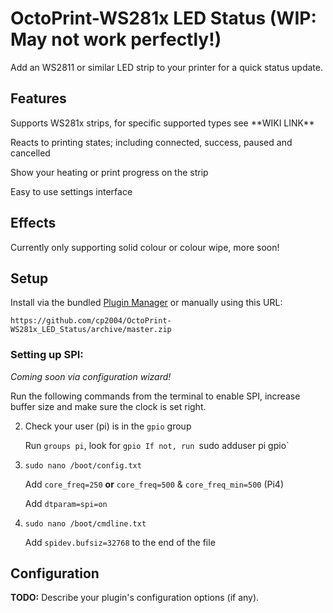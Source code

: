 # OctoPrint-WS281x LED Status (WIP: May not work perfectly!)

Add an WS2811 or similar LED strip to your printer for a quick status update.

## Features
Supports WS281x strips, for specific supported types see \*\*WIKI LINK\*\*

Reacts to printing states; including connected, success, paused and cancelled

Show your heating or print progress on the strip

Easy to use settings interface

## Effects
Currently only supporting solid colour or colour wipe, more soon!

## Setup

Install via the bundled [Plugin Manager](https://docs.octoprint.org/en/master/bundledplugins/pluginmanager.html)
or manually using this URL:

    https://github.com/cp2004/OctoPrint-WS281x_LED_Status/archive/master.zip

### Setting up SPI:

_Coming soon via configuration wizard!_

Run the following commands from the terminal to enable SPI, increase buffer size and make sure the clock is set right.

2. Check your user (pi) is in the `gpio` group

   Run `groups pi`, look for `gpio
   If not, run `sudo adduser pi gpio`

1. `sudo nano /boot/config.txt`

    Add `core_freq=250` **or** `core_freq=500` & `core_freq_min=500` (Pi4)

    Add `dtparam=spi=on`

2. `sudo nano /boot/cmdline.txt`

    Add `spidev.bufsiz=32768` to the end of the file

## Configuration

**TODO:** Describe your plugin's configuration options (if any).

